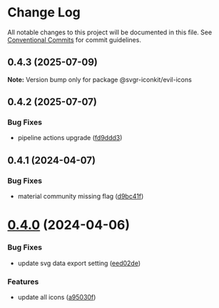 # Change Log

All notable changes to this project will be documented in this file.
See [Conventional Commits](https://conventionalcommits.org) for commit guidelines.

## 0.4.3 (2025-07-09)

**Note:** Version bump only for package @svgr-iconkit/evil-icons





## 0.4.2 (2025-07-07)


### Bug Fixes

* pipeline actions upgrade ([fd9ddd3](https://github.com/svgr-iconkit/svgr-iconkit/commit/fd9ddd3af43ca715e838bae5b58baae05aad9199))





## 0.4.1 (2024-04-07)


### Bug Fixes

* material community missing flag ([d9bc41f](https://github.com/svgr-iconkit/svgr-iconkit/commit/d9bc41ff58f0104aaa7452c8ba662769ed540732))





# [0.4.0](https://github.com/svgr-iconkit/svgr-iconkit/compare/v0.3.1...v0.4.0) (2024-04-06)


### Bug Fixes

* update svg data export setting ([eed02de](https://github.com/svgr-iconkit/svgr-iconkit/commit/eed02decdd7c15421b6f5417a38acc176ee124de))


### Features

* update all icons ([a95030f](https://github.com/svgr-iconkit/svgr-iconkit/commit/a95030f9ac2a5a2c308b6cc7644865d089118bc1))

